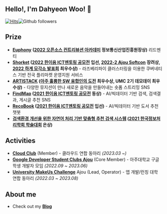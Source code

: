 <h2>Hello!, I'm Dahyeon Woo! 👋</h2>

[![Hits](https://hits.seeyoufarm.com/api/count/incr/badge.svg?url=https%3A%2F%2Fgithub.com%2Fdefwdahyun0&count_bg=%2379C83D&title_bg=%23555555&icon=&icon_color=%23E7E7E7&title=hits&edge_flat=false)](https://hits.seeyoufarm.com)![Github followers](https://img.shields.io/github/followers/DahyeonWoo?label=Follow)

## Prize
- **[Euphony](https://github.com/euphony-io/euphony) ([2022 오픈소스 컨트리뷰션 아카데미](https://www.oss.kr/notice/show/c23e1001-daf8-46ad-97e6-71045ae4b6b9?page=1) 정보통신산업진흥원장상)** 리드멘티
- **[Shorket](https://github.com/DahyeonWoo/Shorket) ([2022 한이음 ICT멘토링 공모전](https://www.hanium.or.kr/portal/subscription/contestInfo.do?trackSeq=8) 입선, [2022-2 Ajou Softcon](https://softcon.ajou.ac.kr/works/works_prev.asp?uid=789&category=R&wTerm=2022-2) 장려상, [2022 하계 모각소 발표회](https://www.ajou.ac.kr/sw/board/mogagso.do?mode=view&articleNo=204804&article.offset=0&articleLimit=10) 최우수상)** - 라즈베리파이 클러스터링을 이용한 쿠버네티스 기반 전국 플리마켓 운영지원 서비스
- **[ARTISTACK](https://github.com/umc-artistack/artistack-server) ([아주 훌륭한 SW 융합인의 도전](https://www.ajou.ac.kr/sw/board/notice.do?mode=view&articleNo=204047&article.offset=0&articleLimit=10&srSearchVal=%EC%95%84%EC%A3%BC+%ED%9B%8C%EB%A5%AD) 최우수상, UMC 2기 데모데이 최우수상)** - 다양한 뮤지션이 만나 새로운 음악을 만들어내는 숏폼 스트리밍 SNS
- **[FindMap](https://github.com/DahyeonWoo/FindMap) ([2021 한이음 ICT멘토링 공모전](https://www.hanium.or.kr/portal/subscription/contestInfo.do?trackSeq=8) 동상)** - AI/빅데이터 기반  검색, 검색결과, 게시글 추천 SNS
- **[RecoBook](https://github.com/DahyeonWoo/recoBook) ([2021 한이음 ICT멘토링 공모전](https://www.hanium.or.kr/portal/subscription/contestInfo.do?trackSeq=8) 입선)** - AI/빅데이터 기반 도서 추천 챗봇
- **[검색환경 개선을 위한 자연어 처리 기반 맞춤형 추천 검색 시스템](https://koreascience.kr/article/CFKO202133649036972.pdf) ([2021 한국정보처리학회 학술대회](https://www.manuscriptlink.com/society/kips/conference/ack2021) 은상)**

<h2>Activities</h2>

- **[Cloud Club](https://cloudclub.oopy.io/)** (Member) - 클라우드 연합 동아리 *(2023.03 ~)*
- **[Google Developer Student Clubs Ajou](https://github.com/gdsc-ajou)** (Core Member) - 아주대학교 구글 학생 개발자 모임 *(2022.09 ~ 2023.06)*
- **[University MakeUs Challenge](https://www.makeus.in/umc)** Ajou (Lead, Operator) - 앱 개발/런칭 대학 연합 동아리 *(2022.03 ~ 2023.08)*


<h2> About me</h2>

- Check out my **[Blog](https://nali.tistory.com/)**





